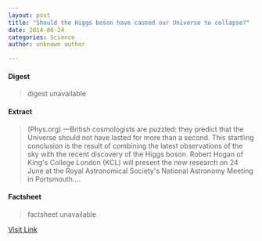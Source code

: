 ```yaml
---
layout: post
title: "Should the Higgs boson have caused our Universe to collapse?"
date: 2014-06-24
categories: Science
author: unknown author

---
```



#### Digest
>digest unavailable

#### Extract
>(Phys.org) —British cosmologists are puzzled: they predict that the Universe should not have lasted for more than a second. This startling conclusion is the result of combining the latest observations of the sky with the recent discovery of the Higgs boson. Robert Hogan of King's College London (KCL) will present the new research on 24 June at the Royal Astronomical Society's National Astronomy Meeting in Portsmouth....

#### Factsheet
>factsheet unavailable

[Visit Link](http://phys.org/news322807315.html)


